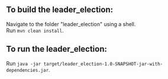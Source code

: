 ## To build the leader_election:
Navigate to the folder "leader_election" using a shell.  
Run `mvn clean install`.  

## To run the leader_election:
Run `java -jar target/leader_election-1.0-SNAPSHOT-jar-with-dependencies.jar`.
